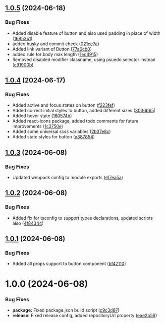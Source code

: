 ## [1.0.5](https://github.com/swatijain1095/bites/compare/v1.0.4...v1.0.5) (2024-06-18)


### Bug Fixes

* Added disable feature of button and also used padding in place of width ([16853b1](https://github.com/swatijain1095/bites/commit/16853b112930c55b38a8389cf97a22c37a6b2c98))
* added husky and commit check ([021ce7a](https://github.com/swatijain1095/bites/commit/021ce7a244026e71f291e082d731b6a6c1eadcfa))
* Added link variant of Button ([77a6cb0](https://github.com/swatijain1095/bites/commit/77a6cb0220c70a1be89c9ef1d2564bded1ebe78c))
* added rule for body max length ([1ec4915](https://github.com/swatijain1095/bites/commit/1ec4915cec9455505093c1d0f3a176dbaabe075d))
* Removed disabled modifier classname, using psuedo selector instead ([c91900b](https://github.com/swatijain1095/bites/commit/c91900bef96ec0fb3d3dd5fc33514bbfebe4f354))

## [1.0.4](https://github.com/swatijain1095/bites/compare/v1.0.3...v1.0.4) (2024-06-17)


### Bug Fixes

* Added active and focus states on button ([f223fef](https://github.com/swatijain1095/bites/commit/f223fefaae778d72855ef61be8b8d976612c6e0a))
* Added correct initial styles to button, added different sizes ([3036b65](https://github.com/swatijain1095/bites/commit/3036b6519a697f8bc584f858aa3a90be447d7fcf))
* Added hover state ([160574b](https://github.com/swatijain1095/bites/commit/160574b5e58c9db9df56b61a717097768802736b))
* Added react-icons package, added todo comments for future improvements ([1c3750e](https://github.com/swatijain1095/bites/commit/1c3750e54be310165b5b9b0e75ada53e3afa479d))
* Added some universal scss variables ([2b37e8c](https://github.com/swatijain1095/bites/commit/2b37e8c9bc3cc8c562e6e2ab074aebf950f42994))
* Added state styles for button ([e387854](https://github.com/swatijain1095/bites/commit/e387854d9b9aefb7d0f93acbf5d9ca9fa3bc78b9))

## [1.0.3](https://github.com/swatijain1095/bites/compare/v1.0.2...v1.0.3) (2024-06-08)


### Bug Fixes

* Updated webpack config to module exports ([e17ea5a](https://github.com/swatijain1095/bites/commit/e17ea5a3d4a2b26f36e0c2f1e382ea31577633b3))

## [1.0.2](https://github.com/swatijain1095/bites/compare/v1.0.1...v1.0.2) (2024-06-08)


### Bug Fixes

* Added fix for tsconfig to support types declarations, updated scripts also ([4f84344](https://github.com/swatijain1095/bites/commit/4f84344a6ac2540e28d3b4c19b26d8a0db353963))

## [1.0.1](https://github.com/swatijain1095/bites/compare/v1.0.0...v1.0.1) (2024-06-08)


### Bug Fixes

* Added all props support to button component ([bf42110](https://github.com/swatijain1095/bites/commit/bf42110bc079a274a57380fbd4eaa0792e3d4929))

# 1.0.0 (2024-06-08)


### Bug Fixes

* **package:** Fixed package.json build script ([c9c3d87](https://github.com/swatijain1095/bites/commit/c9c3d8784c431083ee62fb617dc5d07b30de6fab))
* **release:** Fixed release config, added repositoryUrl property ([eae2b59](https://github.com/swatijain1095/bites/commit/eae2b5900f6da23cf97aeb96045be8cf391e194a))

